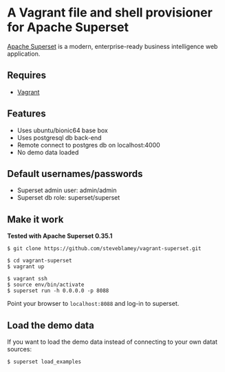 # A Vagrant file and shell provisioner for Apache Superset

[Apache Superset](https://superset.incubator.apache.org) is a modern, enterprise-ready business intelligence web application.

## Requires

* [Vagrant](https://www.vagrantup.com)

## Features

* Uses ubuntu/bionic64 base box
* Uses postgresql db back-end
* Remote connect to postgres db on localhost:4000
* No demo data loaded

## Default usernames/passwords

* Superset admin user: admin/admin
* Superset db role: superset/superset

## Make it work

**Tested with Apache Superset 0.35.1**

```
$ git clone https://github.com/steveblamey/vagrant-superset.git

$ cd vagrant-superset
$ vagrant up

$ vagrant ssh
$ source env/bin/activate
$ superset run -h 0.0.0.0 -p 8088
```
Point your browser to `localhost:8088` and log-in to superset.

## Load the demo data

If you want to load the demo data instead of connecting to your own datat sources:

```
$ superset load_examples
```
